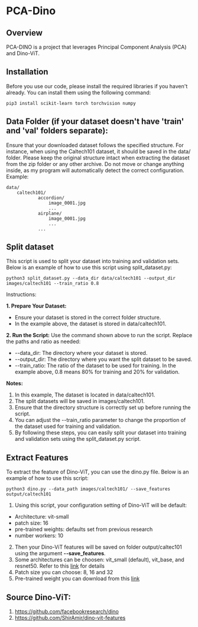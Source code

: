 
# PCA-Dino

## Overview
PCA-DINO is a project that leverages Principal Component Analysis (PCA) and Dino-ViT.

## Installation

Before you use our code, please install the required libraries if you haven't already. You can install them using the following command:

```
pip3 install scikit-learn torch torchvision numpy
```

## Data Folder (if your dataset doesn't have 'train' and 'val' folders separate):
Ensure that your downloaded dataset follows the specified structure. For instance, when using the Caltech101 dataset, it should be saved in the data/ folder. Please keep the original structure intact when extracting the dataset from the zip folder or any other archive. Do not move or change anything inside, as my program will automatically detect the correct configuration. Example:

```
data/
    caltech101/
            accordion/
                image_0001.jpg
                ...
            airplane/
                image_0001.jpg
                ...
            ...
```

## Split dataset

This script is used to split your dataset into training and validation sets. Below is an example of how to use this script using split_dataset.py:

```
python3 split_dataset.py --data_dir data/caltech101 --output_dir images/caltech101 --train_ratio 0.8
```
Instructions:

**1. Prepare Your Dataset:**
* Ensure your dataset is stored in the correct folder structure.
* In the example above, the dataset is stored in data/caltech101.

**2. Run the Script:**
Use the command shown above to run the script. Replace the paths and ratio as needed:
* --data_dir: The directory where your dataset is stored.
* --output_dir: The directory where you want the split dataset to be saved.
* --train_ratio: The ratio of the dataset to be used for training. In the example above, 0.8 means 80% for training and 20% for validation.

**Notes:**
1. In this example, The dataset is located in data/caltech101.
2. The split datasets will be saved in images/caltech101.
3. Ensure that the directory structure is correctly set up before running the script.
4. You can adjust the --train_ratio parameter to change the proportion of the dataset used for training and validation.
5. By following these steps, you can easily split your dataset into training and validation sets using the split_dataset.py script.

## Extract Features
To extract the feature of Dino-ViT, you can use the dino.py file. Below is an example of how to use this script:
```
python3 dino.py --data_path images/caltech101/ --save_features output/caltech101
```
1. Using this script, your configuration setting of Dino-ViT will be default:
* Architecture: vit-small
* patch size: 16
* pre-trained weights: defaults set from previous research
* number workers: 10

2. Then your Dino-ViT features will be saved on folder output/caltec101 using the argument **--save_features**.
3. Some architectures can be choosen: vit_small (default), vit_base, and resnet50. Refer to this [link](https://github.com/facebookresearch/dino) for details 
4. Patch size you can choose: 8, 16 and 32
5. Pre-trained weight you can download from this [link](https://github.com/facebookresearch/dino)

## Source Dino-ViT:
1. https://github.com/facebookresearch/dino
2. https://github.com/ShirAmir/dino-vit-features
